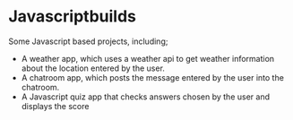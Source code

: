 # Javascriptbuilds
Some Javascript based projects, including;
- A weather app, which uses a weather api to get weather information about the location entered by the user. 
- A chatroom app, which posts the message entered by the user into the chatroom. 
- A Javascript quiz app that checks answers chosen by the user and displays the score
